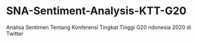# SNA-Sentiment-Analysis-KTT-G20
Analisa Sentimen Tentang Konferensi Tingkat Tinggi G20 ndonesia 2020 di Twitter
